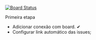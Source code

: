 [![Board Status](https://dev.azure.com/QACHECKOUT/f9f2f1ea-2009-41e5-891e-67c6edd18550/5381e7b6-17df-4a78-9c6c-c27dccbdf947/_apis/work/boardbadge/00e33d0c-e1b0-4997-976d-77648e9123c9)](https://dev.azure.com/QACHECKOUT/f9f2f1ea-2009-41e5-891e-67c6edd18550/_boards/board/t/5381e7b6-17df-4a78-9c6c-c27dccbdf947/Microsoft.RequirementCategory)

Primeira etapa

- Adicionar conexão com board. 	&#10004;
- Configurar link automático das issues;
